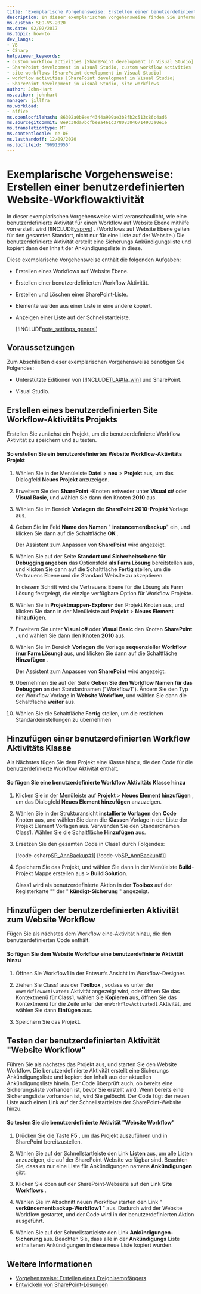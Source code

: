 ```yaml
---
title: 'Exemplarische Vorgehensweise: Erstellen einer benutzerdefinierten Site Workflow-Aktivität | Microsoft-Dokumentation'
description: In dieser exemplarischen Vorgehensweise finden Sie Informationen zum Erstellen einer benutzerdefinierten Aktivität für einen SharePoint-Workflow auf Website Ebene mithilfe von Visual Studio.
ms.custom: SEO-VS-2020
ms.date: 02/02/2017
ms.topic: how-to
dev_langs:
- VB
- CSharp
helpviewer_keywords:
- custom workflow activities [SharePoint development in Visual Studio]
- SharePoint development in Visual Studio, custom workflow activities
- site workflows [SharePoint development in Visual Studio]
- workflow activities [SharePoint development in Visual Studio]
- SharePoint development in Visual Studio, site workflows
author: John-Hart
ms.author: johnhart
manager: jillfra
ms.workload:
- office
ms.openlocfilehash: 86302a0b8eef4344a909ae3b8fb2c513c86c4ad6
ms.sourcegitcommit: 8e9c38da7bcfbe9a461c378083846714933a0e1e
ms.translationtype: MT
ms.contentlocale: de-DE
ms.lasthandoff: 12/09/2020
ms.locfileid: "96913955"
---
```

# <a name="walkthrough-create-a-custom-site-workflow-activity"></a>Exemplarische Vorgehensweise: Erstellen einer benutzerdefinierten Website-Workflowaktivität
  In dieser exemplarischen Vorgehensweise wird veranschaulicht, wie eine benutzerdefinierte Aktivität für einen Workflow auf Website Ebene mithilfe von erstellt wird [!INCLUDE[vsprvs](../sharepoint/includes/vsprvs-md.md)] . (Workflows auf Website Ebene gelten für den gesamten Standort, nicht nur für eine Liste auf der Website.) Die benutzerdefinierte Aktivität erstellt eine Sicherungs Ankündigungsliste und kopiert dann den Inhalt der Ankündigungsliste in diese.

 Diese exemplarische Vorgehensweise enthält die folgenden Aufgaben:

- Erstellen eines Workflows auf Website Ebene.

- Erstellen einer benutzerdefinierten Workflow Aktivität.

- Erstellen und Löschen einer SharePoint-Liste.

- Elemente werden aus einer Liste in eine andere kopiert.

- Anzeigen einer Liste auf der Schnellstartleiste.

  [!INCLUDE[note_settings_general](../sharepoint/includes/note-settings-general-md.md)]

## <a name="prerequisites"></a>Voraussetzungen
 Zum Abschließen dieser exemplarischen Vorgehensweise benötigen Sie Folgendes:

- Unterstützte Editionen von [!INCLUDE[TLA#tla_win](../sharepoint/includes/tlasharptla-win-md.md)] und SharePoint.

- Visual Studio.

## <a name="create-a-site-workflow-custom-activity-project"></a>Erstellen eines benutzerdefinierten Site Workflow-Aktivitäts Projekts
 Erstellen Sie zunächst ein Projekt, um die benutzerdefinierte Workflow Aktivität zu speichern und zu testen.

#### <a name="to-create-a-site-workflow-custom-activity-project"></a>So erstellen Sie ein benutzerdefiniertes Website Workflow-Aktivitäts Projekt

1. Wählen Sie in der Menüleiste **Datei**  >  **neu**  >  **Projekt** aus, um das Dialogfeld **Neues Projekt** anzuzeigen.

2. Erweitern Sie den **SharePoint** -Knoten entweder unter **Visual c#** oder **Visual Basic**, und wählen Sie dann den Knoten **2010** aus.

3. Wählen Sie im Bereich **Vorlagen** die **SharePoint 2010-Projekt** Vorlage aus.

4. Geben Sie im Feld **Name den Namen** " **instancementbackup**" ein, und klicken Sie dann auf die Schaltfläche **OK** .

     Der Assistent zum Anpassen von **SharePoint** wird angezeigt.

5. Wählen Sie auf der Seite **Standort und Sicherheitsebene für Debugging angeben** das Optionsfeld **als Farm Lösung** bereitstellen aus, und klicken Sie dann auf die Schaltfläche **Fertig** stellen, um die Vertrauens Ebene und die Standard Website zu akzeptieren.

     In diesem Schritt wird die Vertrauens Ebene für die Lösung als Farm Lösung festgelegt, die einzige verfügbare Option für Workflow Projekte.

6. Wählen Sie in **Projektmappen-Explorer** den Projekt Knoten aus, und klicken Sie dann in der Menüleiste auf **Projekt**  >  **Neues Element hinzufügen**.

7. Erweitern Sie unter **Visual c#** oder **Visual Basic** den Knoten **SharePoint** , und wählen Sie dann den Knoten **2010** aus.

8. Wählen Sie im Bereich **Vorlagen** die Vorlage **sequenzieller Workflow (nur Farm Lösung)** aus, und klicken Sie dann auf die Schaltfläche **Hinzufügen** .

     Der Assistent zum Anpassen von **SharePoint** wird angezeigt.

9. Übernehmen Sie auf der Seite **Geben Sie den Workflow Namen für das Debuggen** an den Standardnamen ("Workflow1"). Ändern Sie den Typ der Workflow Vorlage in **Website Workflow**, und wählen Sie dann die Schaltfläche **weiter** aus.

10. Wählen Sie die Schaltfläche **Fertig** stellen, um die restlichen Standardeinstellungen zu übernehmen

## <a name="add-a-custom-workflow-activity-class"></a>Hinzufügen einer benutzerdefinierten Workflow Aktivitäts Klasse
 Als Nächstes fügen Sie dem Projekt eine Klasse hinzu, die den Code für die benutzerdefinierte Workflow Aktivität enthält.

#### <a name="to-add-a-custom-workflow-activity-class"></a>So fügen Sie eine benutzerdefinierte Workflow Aktivitäts Klasse hinzu

1. Klicken Sie in der Menüleiste auf **Projekt**  >  **Neues Element hinzufügen** , um das Dialogfeld **Neues Element hinzufügen** anzuzeigen.

2. Wählen Sie in der Strukturansicht **installierte Vorlagen** den **Code** Knoten aus, und wählen Sie dann die **Klassen** Vorlage in der Liste der Projekt Element Vorlagen aus. Verwenden Sie den Standardnamen Class1. Wählen Sie die Schaltfläche **Hinzufügen** aus.

3. Ersetzen Sie den gesamten Code in Class1 durch Folgendes:

     [!code-csharp[SP_AnnBackup#1](../sharepoint/codesnippet/CSharp/announcementbackup/class1.cs#1)]
     [!code-vb[SP_AnnBackup#1](../sharepoint/codesnippet/VisualBasic/announcementbackupvb/class1.vb#1)]

4. Speichern Sie das Projekt, und wählen Sie dann in der Menüleiste **Build**-Projekt Mappe erstellen aus  >  **Build Solution**.

     Class1 wird als benutzerdefinierte Aktion in der **Toolbox** auf der Registerkarte "" der " **kündigt-Sicherung** " angezeigt.

## <a name="add-the-custom-activity-to-the-site-workflow"></a>Hinzufügen der benutzerdefinierten Aktivität zum Website Workflow
 Fügen Sie als nächstes dem Workflow eine-Aktivität hinzu, die den benutzerdefinierten Code enthält.

#### <a name="to-add-a-custom-activity-to-the-site-workflow"></a>So fügen Sie dem Website Workflow eine benutzerdefinierte Aktivität hinzu

1. Öffnen Sie Workflow1 in der Entwurfs Ansicht im Workflow-Designer.

2. Ziehen Sie Class1 aus der **Toolbox** , sodass es unter der `onWorkflowActivated1` Aktivität angezeigt wird, oder öffnen Sie das Kontextmenü für Class1, wählen Sie **Kopieren** aus, öffnen Sie das Kontextmenü für die Zeile unter der `onWorkflowActivated1` Aktivität, und wählen Sie dann **Einfügen** aus.

3. Speichern Sie das Projekt.

## <a name="test-the-site-workflow-custom-activity"></a>Testen der benutzerdefinierten Aktivität "Website Workflow"
 Führen Sie als nächstes das Projekt aus, und starten Sie den Website Workflow. Die benutzerdefinierte Aktivität erstellt eine Sicherungs Ankündigungsliste und kopiert den Inhalt aus der aktuellen Ankündigungsliste hinein. Der Code überprüft auch, ob bereits eine Sicherungsliste vorhanden ist, bevor Sie erstellt wird. Wenn bereits eine Sicherungsliste vorhanden ist, wird Sie gelöscht. Der Code fügt der neuen Liste auch einen Link auf der Schnellstartleiste der SharePoint-Website hinzu.

#### <a name="to-test-the-site-workflow-custom-activity"></a>So testen Sie die benutzerdefinierte Aktivität "Website Workflow"

1. Drücken Sie die Taste **F5** , um das Projekt auszuführen und in SharePoint bereitzustellen.

2. Wählen Sie auf der Schnellstartleiste den Link **Listen** aus, um alle Listen anzuzeigen, die auf der SharePoint-Website verfügbar sind. Beachten Sie, dass es nur eine Liste für Ankündigungen namens **Ankündigungen** gibt.

3. Klicken Sie oben auf der SharePoint-Webseite auf den Link **Site Workflows** .

4. Wählen Sie im Abschnitt neuen Workflow starten den Link " **verküncementbackup-Workflow1** " aus. Dadurch wird der Website Workflow gestartet, und der Code wird in der benutzerdefinierten Aktion ausgeführt.

5. Wählen Sie auf der Schnellstartleiste den Link **Ankündigungen-Sicherung** aus. Beachten Sie, dass alle in der **Ankündigungs** Liste enthaltenen Ankündigungen in diese neue Liste kopiert wurden.

## <a name="see-also"></a>Weitere Informationen
- [Vorgehensweise: Erstellen eines Ereignisempfängers](../sharepoint/how-to-create-an-event-receiver.md)
- [Entwickeln von SharePoint-Lösungen](../sharepoint/developing-sharepoint-solutions.md)
